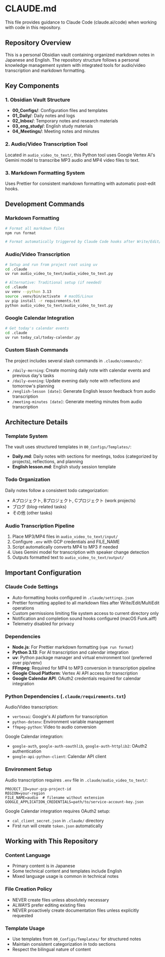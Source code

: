 # CLAUDE.md

This file provides guidance to Claude Code (claude.ai/code) when working with code in this repository.

## Repository Overview

This is a personal Obsidian vault containing organized markdown notes in Japanese and English. The repository structure follows a personal knowledge management system with integrated tools for audio/video transcription and markdown formatting.

## Key Components

### 1. Obsidian Vault Structure

- **00_Configs/**: Configuration files and templates
- **01_Daily/**: Daily notes and logs
- **02_Inbox/**: Temporary notes and research materials
- **03_eng_study/**: English study materials
- **04_Meetings/**: Meeting notes and minutes

### 2. Audio/Video Transcription Tool

Located in `audio_video_to_text/`, this Python tool uses Google Vertex AI's Gemini model to transcribe MP3 audio and MP4 video files to text.

### 3. Markdown Formatting System

Uses Prettier for consistent markdown formatting with automatic post-edit hooks.

## Development Commands

### Markdown Formatting

```bash
# Format all markdown files
npm run format

# Format automatically triggered by Claude Code hooks after Write/Edit/MultiEdit operations
```

### Audio/Video Transcription

```bash
# Setup and run from project root using uv
cd .claude
uv run audio_video_to_text/audio_video_to_text.py

# Alternative: Traditional setup (if needed)
cd .claude
uv venv --python 3.13
source .venv/bin/activate  # macOS/Linux
uv pip install -r requirements.txt
python audio_video_to_text/audio_video_to_text.py
```

### Google Calendar Integration

```bash
# Get today's calendar events
cd .claude
uv run today_cal/today-calendar.py
```

### Custom Slash Commands

The project includes several slash commands in `.claude/commands/`:

- `/daily-morning`: Create morning daily note with calendar events and previous day's tasks
- `/daily-evening`: Update evening daily note with reflections and tomorrow's planning  
- `/english-lesson [date]`: Generate English lesson feedback from audio transcription
- `/meeting-minutes [date]`: Generate meeting minutes from audio transcription

## Architecture Details

### Template System

The vault uses structured templates in `00_Configs/Templates/`:

- **Daily.md**: Daily notes with sections for meetings, todos (categorized by projects), reflections, and planning
- **English lesson.md**: English study session template

### Todo Organization

Daily notes follow a consistent todo categorization:

- Aプロジェクト, Bプロジェクト, Cプロジェクト (work projects)
- ブログ (blog-related tasks)
- その他 (other tasks)

### Audio Transcription Pipeline

1. Place MP3/MP4 files in `audio_video_to_text/input/`
2. Configure `.env` with GCP credentials and FILE_NAME
3. Script automatically converts MP4 to MP3 if needed
4. Uses Gemini model for transcription with speaker change detection
5. Outputs formatted text to `audio_video_to_text/output/`

## Important Configuration

### Claude Code Settings

- Auto-formatting hooks configured in `.claude/settings.json`
- Prettier formatting applied to all markdown files after Write/Edit/MultiEdit operations
- Custom permissions limiting file system access to current directory only
- Notification and completion sound hooks configured (macOS Funk.aiff)
- Telemetry disabled for privacy

### Dependencies

- **Node.js**: For Prettier markdown formatting (`npm run format`)
- **Python 3.13**: For AI transcription and calendar integration
- **uv**: Python package manager and virtual environment tool (preferred over pip/venv)
- **FFmpeg**: Required for MP4 to MP3 conversion in transcription pipeline
- **Google Cloud Platform**: Vertex AI API access for transcription
- **Google Calendar API**: OAuth2 credentials required for calendar integration

### Python Dependencies (`.claude/requirements.txt`)

Audio/Video transcription:
- `vertexai`: Google's AI platform for transcription
- `python-dotenv`: Environment variable management
- `ffmpeg-python`: Video to audio conversion

Google Calendar integration:
- `google-auth`, `google-auth-oauthlib`, `google-auth-httplib2`: OAuth2 authentication
- `google-api-python-client`: Calendar API client

### Environment Setup

Audio transcription requires `.env` file in `.claude/audio_video_to_text/`:

```env
PROJECT_ID=your-gcp-project-id
REGION=your-region
FILE_NAME=audio  # filename without extension
GOOGLE_APPLICATION_CREDENTIALS=path/to/service-account-key.json
```

Google Calendar integration requires OAuth2 setup:
- `cal_client_secret.json` in `.claude/` directory
- First run will create `token.json` automatically

## Working with This Repository

### Content Language

- Primary content is in Japanese
- Some technical content and templates include English
- Mixed language usage is common in technical notes

### File Creation Policy

- NEVER create files unless absolutely necessary
- ALWAYS prefer editing existing files
- NEVER proactively create documentation files unless explicitly requested

### Template Usage

- Use templates from `00_Configs/Templates/` for structured notes
- Maintain consistent categorization in todo sections
- Respect the bilingual nature of content

